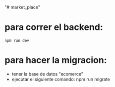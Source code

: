 "# market_place" 

# para correr el backend:
    npm run dev

# para hacer la migracion:
- tener la base de datos "ecomerce"
- ejecutar el siguiente comando:
    npm run migrate
